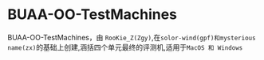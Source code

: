 # BUAA-OO-TestMachines

BUAA-OO-TestMachines，由 `RooKie_Z(Zgy)`,在`solor-wind(gpf)和mysterious name(zx)`的基础上创建,涵括四个单元最终的评测机,适用于` MacOS 和 Windows `
